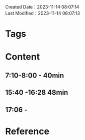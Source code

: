 Created Date：2023-11-14 08:07:14  
Last Modified：2023-11-14 08:07:13

# Tags

# Content

## 7:10-8:00 - 40min

## 15:40 -16:28 48min

## 17:06 -

# Reference
